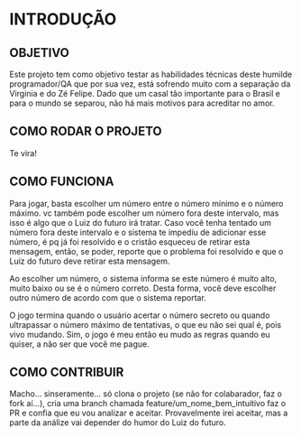 # INTRODUÇÃO
## OBJETIVO
Este projeto tem como objetivo testar as habilidades técnicas deste humilde programador/QA que por sua vez, está sofrendo muito com a separação da Virginia e do Zé Felipe. Dado que um casal tão importante para o Brasil e para o mundo se separou, não há mais motivos para acreditar no amor.
## COMO RODAR O PROJETO
Te vira!

## COMO FUNCIONA
Para jogar, basta escolher um número entre o número mínimo e o número máximo. vc também pode escolher um número fora deste intervalo, mas isso é algo que o Luiz do futuro irá tratar. Caso você tenha tentado um número fora deste intervalo e o sistema te impediu de adicionar esse número, é pq já foi resolvido e o cristão esqueceu de retirar esta mensagem, então, se poder, reporte que o problema foi resolvido e que o Luiz do futuro deve retirar esta mensagem. 

Ao escolher um número, o sistema informa se este número é muito alto, muito baixo ou se é o número correto. Desta forma, você deve escolher outro número de acordo com que o sistema reportar. 

O jogo termina quando o usuário acertar o número secreto ou quando ultrapassar o número máximo de tentativas, o que eu não sei qual é, pois vivo mudando. Sim, o jogo é meu então eu mudo as regras quando eu quiser, a não ser que você me pague.

## COMO CONTRIBUIR
Macho... sinseramente... só clona o projeto (se não for colabarador, faz o fork aí...), cria uma branch chamada feature/um_nome_bem_intuitivo faz o PR e confia que eu vou analizar e aceitar. Provavelmente irei aceitar, mas a parte da análize vai depender do humor do Luiz do futuro.
